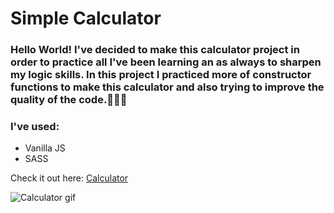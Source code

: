 # Simple Calculator

### Hello World! I've decided to make this calculator project in order to practice all I've been learning an as always to sharpen my logic skills. In this project I practiced more of constructor functions to make this calculator and also trying to improve the quality of the code.🚀🚀🚀

### I've used:

-   Vanilla JS
-   SASS

Check it out here: [Calculator](https://caue-ribeiro.github.io/calculator/)

![Calculator gif](/public/video/calculator.gif)
